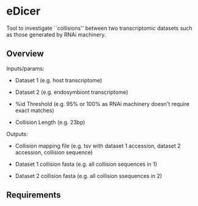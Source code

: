 # eDicer

Tool to investigate ``collisions'' between two transcriptomic 
datasets such as those generated by RNAi machinery.

## Overview

Inputs/params:

-    Dataset 1 (e.g. host transcriptome)

-    Dataset 2 (e.g. endosymbiont transcriptome)

-    %id Threshold (e.g. 95% or 100% as RNAi machinery doesn't require exact matches)

-    Collision Length (e.g. 23bp)


Outputs:

-   Collision mapping file (e.g. tsv with dataset 1 accession, dataset 2 accession, collision sequence)

-   Dataset 1 collision fasta (e.g. all collision sequences in 1)

-   Dataset 2 collision fasta (e.g. all collision ssequences in 2)


## Requirements


